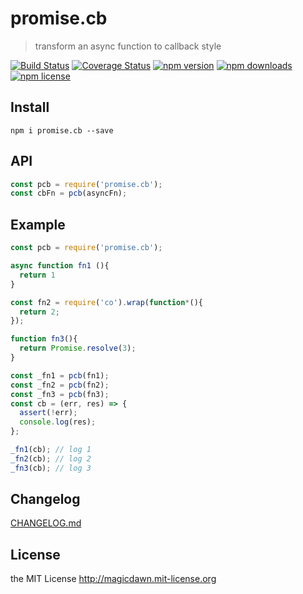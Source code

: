 # promise.cb
> transform an async function to callback style

[![Build Status](https://img.shields.io/travis/magicdawn/promise.cb.svg?style=flat-square)](https://travis-ci.org/magicdawn/promise.cb)
[![Coverage Status](https://img.shields.io/coveralls/magicdawn/promise.cb.svg?style=flat-square)](https://coveralls.io/github/magicdawn/promise.cb)
[![npm version](https://img.shields.io/npm/v/promise.cb.svg?style=flat-square)](https://www.npmjs.com/package/promise.cb)
[![npm downloads](https://img.shields.io/npm/dm/promise.cb.svg?style=flat-square)](https://www.npmjs.com/package/promise.cb)
[![npm license](https://img.shields.io/npm/l/promise.cb.svg?style=flat-square)](http://magicdawn.mit-license.org)

## Install
```
npm i promise.cb --save
```

## API
```js
const pcb = require('promise.cb');
const cbFn = pcb(asyncFn);
```

## Example
```js
const pcb = require('promise.cb');

async function fn1 (){
  return 1
}

const fn2 = require('co').wrap(function*(){
  return 2;
});

function fn3(){
  return Promise.resolve(3);
}

const _fn1 = pcb(fn1);
const _fn2 = pcb(fn2);
const _fn3 = pcb(fn3);
const cb = (err, res) => {
  assert(!err);
  console.log(res);
};

_fn1(cb); // log 1
_fn2(cb); // log 2
_fn3(cb); // log 3
```

## Changelog
[CHANGELOG.md](CHANGELOG.md)

## License
the MIT License http://magicdawn.mit-license.org